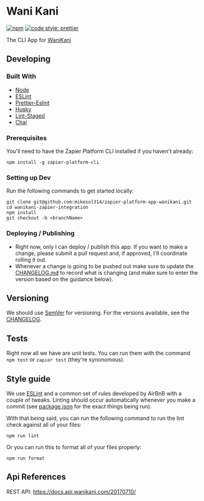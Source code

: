 # Wani Kani

[![npm](https://img.shields.io/npm/v/npm.svg?style=flat-square)](https://www.npmjs.com/package/npm)
[![code style: prettier](https://img.shields.io/badge/code_style-prettier-ff69b4.svg?style=flat-square)](https://github.com/prettier/prettier)

The CLI App for [WaniKani](https://www.wanikani.com/)

## Developing

### Built With

- [Node](https://nodejs.org/en/)
- [ESLint](https://eslint.org/)
- [Prettier-Eslint](https://github.com/prettier/prettier-eslint)
- [Husky](https://github.com/typicode/husky)
- [Lint-Staged](https://github.com/okonet/lint-staged)
- [Chai](https://www.chaijs.com/)

### Prerequisites

You'll need to have the Zapier Platform CLI installed if you haven't already:

```shell
npm install -g zapier-platform-cli
```

### Setting up Dev

Run the following commands to get started locally:

```shell
git clone git@github.com:mikesol314/zapier-platform-app-wanikani.git
cd wanikani-zapier-integration
npm install
git checkout -b <branchName>
```

### Deploying / Publishing

- Right now, only I can deploy / publish this app. If you want to make a change, please submit a pull request and, if approved, I'll coordinate rolling it out.
- Whenever a change is going to be pushed out make sure to update the [CHANGELOG.md](CHANGELOG.md) to record what is
  changing (and make sure to enter the version based on the guidance below).

## Versioning

We should use [SemVer](http://semver.org/) for versioning. For the versions available, see the
[CHANGELOG](CHANGELOG.md).

## Tests

Right now all we have are unit tests. You can run them with the command `npm test` or `zapier test` (they're synonomous).

## Style guide

We use [ESLint](https://eslint.org/) and a common set of rules developed by AirBnB with a couple of tweaks. Linting
should occur automatically whenever you make a commit (see [package.json](package.json) for the exact things being run).

With that being said, you can run the following command to run the lint check against all of your files:

```shell
npm run lint
```

Or you can run this to format all of your files properly:

```shell
npm run format
```

## Api References

REST API: https://docs.api.wanikani.com/20170710/
